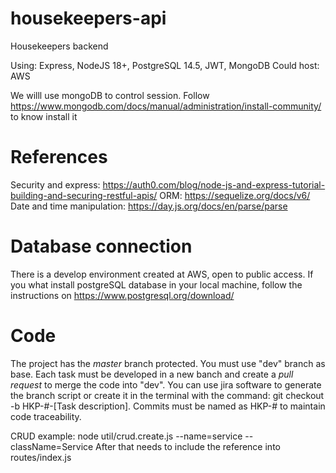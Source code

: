 # housekeepers-api

Housekeepers backend

Using: Express, NodeJS 18+, PostgreSQL 14.5, JWT, MongoDB
Could host: AWS

We willl use mongoDB to control session.
Follow https://www.mongodb.com/docs/manual/administration/install-community/ to know install it

# References
Security and express: https://auth0.com/blog/node-js-and-express-tutorial-building-and-securing-restful-apis/
ORM: https://sequelize.org/docs/v6/
Date and time manipulation: https://day.js.org/docs/en/parse/parse

# Database connection

There is a develop environment created at AWS, open to public access. If you what install postgreSQL database in your local machine, follow the instructions on https://www.postgresql.org/download/

# Code

The project has the *master* branch protected. You must use "dev" branch as base.
Each task must be developed in a new banch and create a *pull request* to merge the code into "dev". You can use jira software to generate the branch script or create it in the terminal with the command: git checkout -b HKP-#-[Task description].
Commits must be named as HKP-# to maintain code traceability.

CRUD example: node util/crud.create.js --name=service --className=Service
After that needs to include the reference into routes/index.js